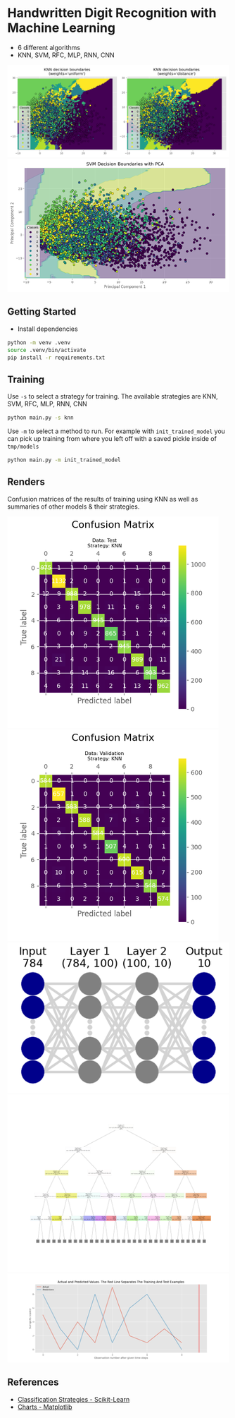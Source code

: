 # Handwritten Digit Recognition with Machine Learning

- 6 different algorithms
- KNN, SVM, RFC, MLP, RNN, CNN

![demo](./tmp/knn_scatter-plot.png)
![demo](./tmp/svm_scatter-with_boundaries.png)

## Getting Started

- Install dependencies

```sh
python -m venv .venv
source .venv/bin/activate
pip install -r requirements.txt
```

## Training

Use `-s` to select a strategy for training. The available strategies are KNN, SVM, RFC, MLP, RNN, CNN

```sh
python main.py -s knn
```

Use `-m` to select a method to run. For example with `init_trained_model` you can pick up training from where you left off with a saved pickle inside of `tmp/models`

```sh
python main.py -m init_trained_model
```

## Renders

Confusion matrices of the results of training using KNN as well as summaries of other models & their strategies.

![demo](./tmp/knn_test_conf_matrix.png)
![demo](./tmp/knn_train_conf_matrix.png)
![demo](./tmp/mlp_neural-network.png)
![demo](./tmp/rfc_decision-tree.png)
![demo](./tmp/rnn_neural-network.png)

## References

- [Classification Strategies - Scikit-Learn](https://scikit-learn.org/stable/)
- [Charts - Matplotlib](https://python-charts.com/matplotlib/)
